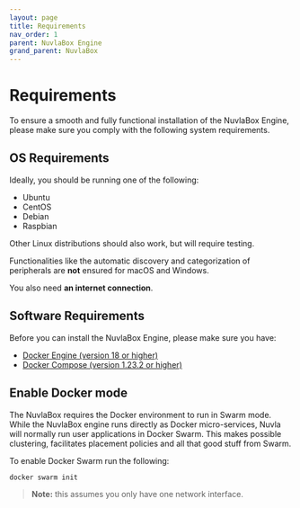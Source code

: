 ```yaml
---
layout: page
title: Requirements
nav_order: 1
parent: NuvlaBox Engine
grand_parent: NuvlaBox
---
```


# Requirements

To ensure a smooth and fully functional installation of the NuvlaBox Engine, please make sure you comply with the following system requirements.


## OS Requirements


Ideally, you should be running one of the following:
  - Ubuntu
  - CentOS
  - Debian
  - Raspbian
  
Other Linux distributions should also work, but will require testing.

Functionalities like the automatic discovery and categorization of peripherals are **not** ensured for macOS and Windows.

You also need **an internet connection**.

## Software Requirements

Before you can install the NuvlaBox Engine, please make sure you have:

 - [Docker Engine (version 18 or higher)](https://docs.docker.com/install/#supported-platforms)
 - [Docker Compose (version 1.23.2 or higher)](https://docs.docker.com/compose/install/)
 
## Enable Docker  mode

The NuvlaBox requires the Docker environment to run in Swarm mode.  While the NuvlaBox engine runs directly as Docker micro-services, Nuvla will normally run user applications in Docker Swarm. This makes possible clustering, facilitates placement policies and all that good stuff from Swarm.

To enable Docker Swarm run the following:

```
docker swarm init
``` 

> **Note:** this assumes you only have one network interface.
